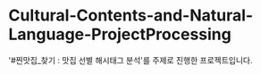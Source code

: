 # Cultural-Contents-and-Natural-Language-ProjectProcessing
'#찐맛집_찾기 : 맛집 선별 해시태그 분석'를 주제로 진행한 프로젝트입니다.
